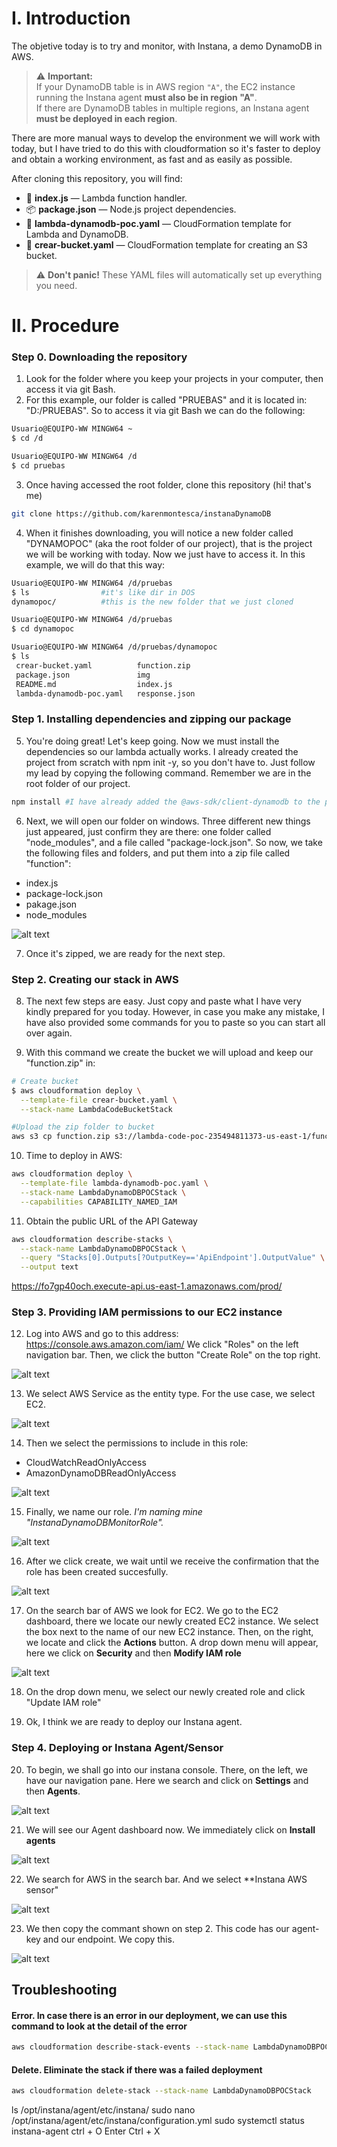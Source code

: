 # I. Introduction
The objetive today is to try and monitor, with Instana, a demo DynamoDB in AWS.

> ⚠️ **Important:**  
> If your DynamoDB table is in AWS region `"A"`, the EC2 instance running the Instana agent **must also be in region "A"**.  
> If there are DynamoDB tables in multiple regions, an Instana agent **must be deployed in each region**.

There are more manual ways to develop the environment we will work with today, but I have tried to do this with cloudformation so it's faster to deploy and obtain a working environment, as fast and as easily as possible.

After cloning this repository, you will find:
- 📄 **index.js** — Lambda function handler.
- 📦 **package.json** — Node.js project dependencies.
- 📝 **lambda-dynamodb-poc.yaml** — CloudFormation template for Lambda and DynamoDB.
- 📝 **crear-bucket.yaml** — CloudFormation template for creating an S3 bucket.

> ⚠️ **Don't panic!** These YAML files will automatically set up everything you need.


# II. Procedure
### Step 0. Downloading the repository
1. Look for the folder where you keep your projects in your computer, then access it via git Bash.
2. For this example, our folder is called "PRUEBAS" and it is located in:
"D:/PRUEBAS". So to access it via git Bash we can do the following:

```bash
Usuario@EQUIPO-WW MINGW64 ~
$ cd /d

Usuario@EQUIPO-WW MINGW64 /d
$ cd pruebas
```

3. Once having accessed the root folder, clone this repository (hi! that's me)

```bash
git clone https://github.com/karenmontesca/instanaDynamoDB
```

4. When it finishes downloading, you will notice a new folder called "DYNAMOPOC" (aka the root folder of our project), that is the project we will be working with today. Now we just have to access it. In this example, we will do that this way:

```bash
Usuario@EQUIPO-WW MINGW64 /d/pruebas
$ ls                #it's like dir in DOS
dynamopoc/          #this is the new folder that we just cloned

Usuario@EQUIPO-WW MINGW64 /d/pruebas
$ cd dynamopoc

Usuario@EQUIPO-WW MINGW64 /d/pruebas/dynamopoc
$ ls
 crear-bucket.yaml          function.zip               
 package.json               img
 README.md                  index.js                   
 lambda-dynamodb-poc.yaml   response.json
```
### Step 1. Installing dependencies and zipping our package
5. You're doing great! Let's keep going. Now we must install the dependencies so our lambda actually works. I already created the project from scratch with npm init -y, so you don't have to. Just follow my lead by copying the following command. Remember we are in the root folder of our project.

```bash
npm install #I have already added the @aws-sdk/client-dynamodb to the package.json
```

6. Next, we will open our folder on windows. Three different new things just appeared, just confirm they are there: one folder called "node_modules", and a file called "package-lock.json". 
So now, we take the following files and folders, and put them into a zip file called "function":
- index.js
- package-lock.json
- pakage.json
- node_modules

![alt text](https://github.com/karenmontesca/instanaDynamoDB/blob/master/img/zippear1.jpg "Zip")

7. Once it's zipped, we are ready for the next step.

### Step 2. Creating our stack in AWS

8. The next few steps are easy. Just copy and paste what I have very kindly prepared for you today. However, in case you make any mistake, I have also provided some commands for you to paste so you can start all over again.

9. With this command we create the bucket we will upload and keep our "function.zip" in:

```bash
# Create bucket
$ aws cloudformation deploy \
  --template-file crear-bucket.yaml \
  --stack-name LambdaCodeBucketStack

#Upload the zip folder to bucket
aws s3 cp function.zip s3://lambda-code-poc-235494811373-us-east-1/function.zip
```

10. Time to deploy in AWS:

```bash
aws cloudformation deploy \
  --template-file lambda-dynamodb-poc.yaml \
  --stack-name LambdaDynamoDBPOCStack \
  --capabilities CAPABILITY_NAMED_IAM
```
11. Obtain the public URL of the API Gateway

```bash
aws cloudformation describe-stacks \
  --stack-name LambdaDynamoDBPOCStack \
  --query "Stacks[0].Outputs[?OutputKey=='ApiEndpoint'].OutputValue" \
  --output text
```


https://fo7gp40och.execute-api.us-east-1.amazonaws.com/prod/

### Step 3. Providing IAM permissions to our EC2 instance
12. Log into AWS and go to this address:
https://console.aws.amazon.com/iam/
We click "Roles" on the left navigation bar. Then, we click the button "Create Role" on the top right.

![alt text](https://github.com/karenmontesca/instanaDynamoDB/blob/master/img/IAMRole1.jpg "IAMRole")

13. We select AWS Service as the entity type. For the use case, we select EC2.

![alt text](https://github.com/karenmontesca/instanaDynamoDB/blob/master/img/IAMRole2.jpg "IAMRole")

14. Then we select the permissions to include in this role:
- CloudWatchReadOnlyAccess
- AmazonDynamoDBReadOnlyAccess

![alt text](https://github.com/karenmontesca/instanaDynamoDB/blob/master/img/IAMRole3.jpg "CloudWatchReadOnlyAccess & AmazonDynamoDBReadOnlyAccess")

15. Finally, we name our role. *I'm naming mine "InstanaDynamoDBMonitorRole".*

![alt text](https://github.com/karenmontesca/instanaDynamoDB/blob/master/img/IAMRole4.jpg "Name")

16. After we click create, we wait until we receive the confirmation that the role has been created succesfully.

![alt text](https://github.com/karenmontesca/instanaDynamoDB/blob/master/img/IAMRole5.jpg "Success")

17. On the search bar of AWS we look for EC2. We go to the EC2 dashboard, there we locate our newly created EC2 instance. We select the box next to the name of our new EC2 instance. Then, on the right, we locate and click the **Actions** button. A drop down menu will appear, here we click on **Security** and then **Modify IAM role**

![alt text](https://github.com/karenmontesca/instanaDynamoDB/blob/master/img/IAMRole7.jpg "Modify IAM role")

18. On the drop down menu, we select our newly created role and click "Update IAM role"

19. Ok, I think we are ready to deploy our Instana agent.

### Step 4. Deploying or Instana Agent/Sensor

20. To begin, we shall go into our instana console. There, on the left, we have our navigation pane. Here we search and click on **Settings** and then **Agents**.

![alt text](https://github.com/karenmontesca/instanaDynamoDB/blob/master/img/instana1.jpg "Instana")

21. We will see  our Agent dashboard now. We immediately click on **Install agents**

![alt text](https://github.com/karenmontesca/instanaDynamoDB/blob/master/img/instana2.jpg "Instana")

22. We search for AWS in the search bar. And we select **Instana AWS sensor"

![alt text](https://github.com/karenmontesca/instanaDynamoDB/blob/master/img/instana3.jpg "Instana")

23. We then copy the commant shown on step 2. This code has our agent-key and our endpoint.
We copy this.

![alt text](https://github.com/karenmontesca/instanaDynamoDB/blob/master/img/instana4.jpg "Instana")


## Troubleshooting
#### Error. In case there is an error in our deployment, we can use this command to look at the detail of the error
```bash
aws cloudformation describe-stack-events --stack-name LambdaDynamoDBPOCStack
```
#### Delete. Eliminate the stack if there was a failed deployment
```bash
aws cloudformation delete-stack --stack-name LambdaDynamoDBPOCStack
```

ls /opt/instana/agent/etc/instana/
sudo nano /opt/instana/agent/etc/instana/configuration.yml
sudo systemctl status instana-agent
ctrl + O
Enter
Ctrl + X

